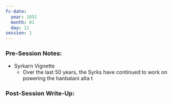 ```yaml
---
fc-date:
  year: 1051
  month: 01
  day: 11
session: 1
---
```


### Pre-Session Notes:
* Syrkarn Vignette
	* Over the last 50 years, the Syrks have continued to work on powering the hanbalani alta t


### Post-Session Write-Up:
